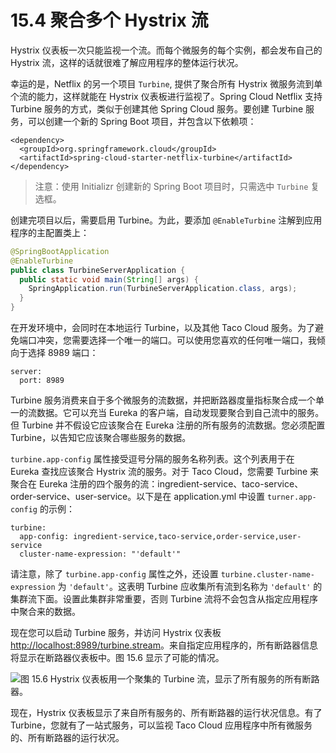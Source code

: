 # 15.4 聚合多个 Hystrix 流

Hystrix 仪表板一次只能监视一个流。而每个微服务的每个实例，都会发布自己的 Hystrix 流，这样的话就很难了解应用程序的整体运行状况。

幸运的是，Netflix 的另一个项目 `Turbine`, 提供了聚合所有 Hystrix 微服务流到单个流的能力，这样就能在 Hystrix 仪表板进行监视了。Spring Cloud Netflix 支持 Turbine 服务的方式，类似于创建其他 Spring Cloud 服务。要创建 Turbine 服务，可以创建一个新的 Spring Boot 项目，并包含以下依赖项：

```markup
<dependency>
  <groupId>org.springframework.cloud</groupId>
  <artifactId>spring-cloud-starter-netflix-turbine</artifactId>
</dependency>
```

> 注意：使用 Initializr 创建新的 Spring Boot 项目时，只需选中 `Turbine` 复选框。

创建完项目以后，需要启用 Turbine。为此，要添加 `@EnableTurbine` 注解到应用程序的主配置类上：

```java
@SpringBootApplication
@EnableTurbine
public class TurbineServerApplication {
  public static void main(String[] args) {
    SpringApplication.run(TurbineServerApplication.class, args);
  }
}
```

在开发环境中，会同时在本地运行 Turbine，以及其他 Taco Cloud 服务。为了避免端口冲突，您需要选择一个唯一的端口。可以使用您喜欢的任何唯一端口，我倾向于选择 8989 端口：

```text
server:
  port: 8989
```

Turbine 服务消费来自于多个微服务的流数据，并把断路器度量指标聚合成一个单一的流数据。它可以充当 Eureka 的客户端，自动发现要聚合到自己流中的服务。但 Turbine 并不假设它应该聚合在 Eureka 注册的所有服务的流数据。您必须配置 Turbine，以告知它应该聚合哪些服务的数据。

`turbine.app-config` 属性接受逗号分隔的服务名称列表。这个列表用于在 Eureka 查找应该聚合 Hystrix 流的服务。对于 Taco Cloud，您需要 Turbine 来聚合在 Eureka 注册的四个服务的流：ingredient-service、taco-service、order-service、user-service。以下是在 application.yml 中设置 `turner.app-config` 的示例：

```text
turbine:
  app-config: ingredient-service,taco-service,order-service,user-service
  cluster-name-expression: "'default'"
```

请注意，除了 `turbine.app-config` 属性之外，还设置 `turbine.cluster-name-expression` 为 `'default'`。这表明 Turbine 应收集所有流到名称为 `'default'` 的集群流下面。设置此集群非常重要，否则 Turbine 流将不会包含从指定应用程序中聚合来的数据。

现在您可以启动 Turbine 服务，并访问 Hystrix 仪表板 [http://localhost:8989/turbine.stream](http://localhost:8989/turbine.stream)。来自指定应用程序的，所有断路器信息将显示在断路器仪表板中。图 15.6 显示了可能的情况。

![&#x56FE; 15.6 Hystrix &#x4EEA;&#x8868;&#x677F;&#x7528;&#x4E00;&#x4E2A;&#x805A;&#x96C6;&#x7684; Turbine &#x6D41;&#xFF0C;&#x663E;&#x793A;&#x4E86;&#x6240;&#x6709;&#x670D;&#x52A1;&#x7684;&#x6240;&#x6709;&#x65AD;&#x8DEF;&#x5668;&#x3002;](https://github.com/PotoYang/spring-in-action-v5-translate/tree/3c79b53bbc478b043fff08b443eb6b55bc3afa3b/.gitbook/assets/15.6.png)

现在，Hystrix 仪表板显示了来自所有服务的、所有断路器的运行状况信息。有了 Turbine，您就有了一站式服务，可以监视 Taco Cloud 应用程序中所有微服务的、所有断路器的运行状况。


